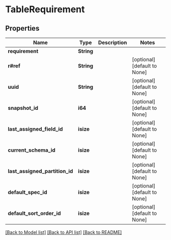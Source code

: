 # TableRequirement

## Properties
Name | Type | Description | Notes
------------ | ------------- | ------------- | -------------
**requirement** | **String** |  | 
**r#ref** | **String** |  | [optional] [default to None]
**uuid** | **String** |  | [optional] [default to None]
**snapshot_id** | **i64** |  | [optional] [default to None]
**last_assigned_field_id** | **isize** |  | [optional] [default to None]
**current_schema_id** | **isize** |  | [optional] [default to None]
**last_assigned_partition_id** | **isize** |  | [optional] [default to None]
**default_spec_id** | **isize** |  | [optional] [default to None]
**default_sort_order_id** | **isize** |  | [optional] [default to None]

[[Back to Model list]](../README.md#documentation-for-models) [[Back to API list]](../README.md#documentation-for-api-endpoints) [[Back to README]](../README.md)


